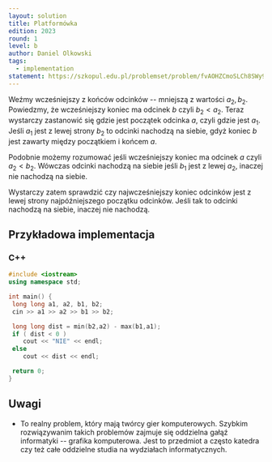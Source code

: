 ```yaml
---
layout: solution
title: Platformówka
edition: 2023
round: 1
level: b
author: Daniel Olkowski
tags:
  - implementation
statement: https://szkopul.edu.pl/problemset/problem/fvAOHZCmoSLCh8SWy9MCggN0/site/
---
```


Weźmy wcześniejszy z końców odcinków -- mniejszą z wartości $a_2, b_2$. Powiedzmy, że wcześniejszy koniec ma odcinek $b$ czyli $b_2<a_2$. Teraz wystarczy zastanowić się gdzie jest początek odcinka $a$, czyli gdzie jest $a_1$. Jeśli $a_1$ jest z lewej strony $b_2$ to odcinki nachodzą na siebie, gdyż koniec $b$ jest zawarty między początkiem i końcem $a$.

Podobnie możemy rozumować jeśli wcześniejszy koniec ma odcinek $a$ czyli $a_2<b_2$. Wówczas odcinki nachodzą na siebie jeśli $b_1$ jest z lewej $a_2$, inaczej nie nachodzą na siebie.

Wystarczy zatem sprawdzić czy najwcześniejszy koniec odcinków jest z lewej strony najpóźniejszego początku odcinków. Jeśli tak to odcinki nachodzą na siebie, inaczej nie nachodzą.


## Przykładowa implementacja

### C++

```cpp
#include <iostream>
using namespace std;

int main() {
 long long a1, a2, b1, b2;
 cin >> a1 >> a2 >> b1 >> b2;

 long long dist = min(b2,a2) - max(b1,a1);
 if ( dist < 0 ) 
    cout << "NIE" << endl;
 else
    cout << dist << endl;

 return 0;
}
```

## Uwagi

- To realny problem, który mają twórcy gier komputerowych. Szybkim rozwiązywanim takich problemów zajmuje się oddzielna gałąź informatyki -- grafika komputerowa. Jest to przedmiot a często katedra czy też całe oddzielne studia na wydziałach informatycznych.
